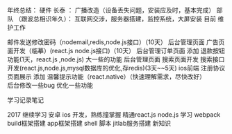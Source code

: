 年终总结：
硬件
长泰 ： 广播改造（设备丢失问题，安装应及时，基本完成）
部队 （跟波总相识年久）： 互联网交涉，服务器搭建，监控系统，大屏安装
目前 维护工作 


邮件发送修改密码（nodemail,redis,node.js接口）（10天）
后台管理页面 广告页面开发（临摹）(react.js node.js接口)（10天）
后台管理订单页面 添加 退款按钮功能(1天，react.js ,node.js)
大一些的功能 后台管理页面 搜索页面开发 搜索接口开发(react.js,node.js,mysql数据库的优化,存redis)(3天~~5天)
ios前端 注册协议页面展示  添加 温馨提示功能（react.native）（快速理解需求，尽快改好）  
后台修改一些bug 优化一些功能

学习记录笔记

2017 
继续学习 安卓 ios 开发，熟练撞掌握
精通react.js node.js
学习 webpack build框架搭建 app框架搭建
shell 脚本 jitlab服务搭建 
新知识 
